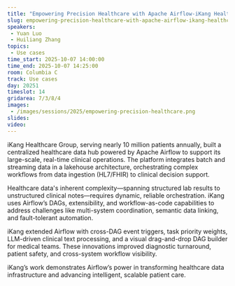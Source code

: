 ```yaml
---
title: "Empowering Precision Healthcare with Apache Airflow-iKang Healthcare Group’s DataHub Journey"
slug: empowering-precision-healthcare-with-apache-airflow-ikang-healthcare-groups-datahub-journey
speakers:
 - Yuan Luo
 - Huiliang Zhang
topics:
 - Use cases
time_start: 2025-10-07 14:00:00
time_end: 2025-10-07 14:25:00
room: Columbia C
track: Use cases
day: 20251
timeslot: 14
gridarea: 7/3/8/4
images: 
 - /images/sessions/2025/empowering-precision-healthcare.png
slides:
video:
---
```


iKang Healthcare Group, serving nearly 10 million patients annually, built a centralized healthcare data hub powered by Apache Airflow to support its large-scale, real-time clinical operations. The platform integrates batch and streaming data in a lakehouse architecture, orchestrating complex workflows from data ingestion (HL7/FHIR) to clinical decision support.

Healthcare data's inherent complexity—spanning structured lab results to unstructured clinical notes—requires dynamic, reliable orchestration. iKang uses Airflow’s DAGs, extensibility, and workflow-as-code capabilities to address challenges like multi-system coordination, semantic data linking, and fault-tolerant automation.

iKang extended Airflow with cross-DAG event triggers, task priority weights, LLM-driven clinical text processing, and a visual drag-and-drop DAG builder for medical teams. These innovations improved diagnostic turnaround, patient safety, and cross-system workflow visibility.

iKang’s work demonstrates Airflow’s power in transforming healthcare data infrastructure and advancing intelligent, scalable patient care.